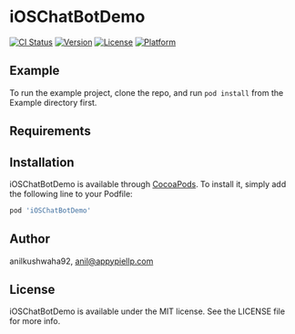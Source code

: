 # iOSChatBotDemo

[![CI Status](https://img.shields.io/travis/anilkushwaha92/iOSChatBotDemo.svg?style=flat)](https://travis-ci.org/anilkushwaha92/iOSChatBotDemo)
[![Version](https://img.shields.io/cocoapods/v/iOSChatBotDemo.svg?style=flat)](https://cocoapods.org/pods/iOSChatBotDemo)
[![License](https://img.shields.io/cocoapods/l/iOSChatBotDemo.svg?style=flat)](https://cocoapods.org/pods/iOSChatBotDemo)
[![Platform](https://img.shields.io/cocoapods/p/iOSChatBotDemo.svg?style=flat)](https://cocoapods.org/pods/iOSChatBotDemo)

## Example

To run the example project, clone the repo, and run `pod install` from the Example directory first.

## Requirements

## Installation

iOSChatBotDemo is available through [CocoaPods](https://cocoapods.org). To install
it, simply add the following line to your Podfile:

```ruby
pod 'iOSChatBotDemo'
```

## Author

anilkushwaha92, anil@appypiellp.com

## License

iOSChatBotDemo is available under the MIT license. See the LICENSE file for more info.
